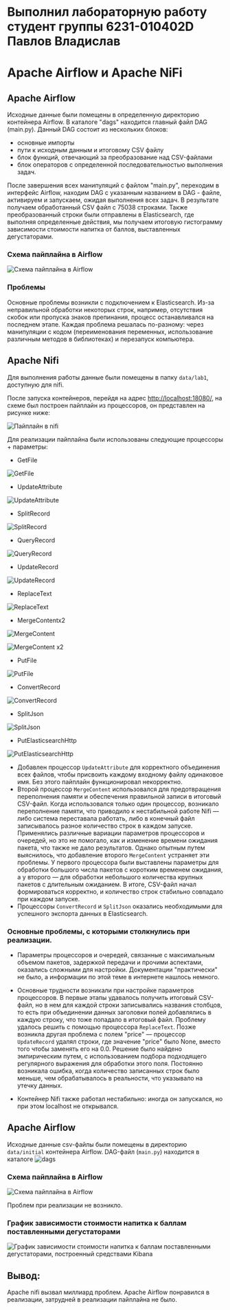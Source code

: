 # Выполнил лабораторную работу студент группы 6231-010402D Павлов Владислав 
# Apache Airflow и Apache NiFi

## Apache Airflow

Исходные данные были помещены в определенную директорию контейнера Airflow. В каталоге "dags" находится главный файл DAG (main.py). Данный DAG состоит из нескольких блоков:
- основные импорты
- пути к исходным данным и итоговому CSV файлу
- блок функций, отвечающий за преобразование над CSV-файлами
- блок операторов с определенной последовательностью выполнения задач.

После завершения всех манипуляций с файлом "main.py", переходим в интерфейс Airflow, находим DAG с указанным названием в DAG - файле, активируем и запускаем, ожидая выполнения всех задач.
В результате получаем обработанный CSV файл с 75038 строками. Также преобразованный строки были отправлены в Elasticsearch, где выполняя определенные действия, мы получаем итоговую гистограмму зависимости стоимости напитка от баллов, выставленных дегустаторами.

### Схема пайплайна в Airflow 
![Схема пайплайна в Airflow](./images/img4.png)

### Проблемы
Основные проблемы возникли с подключением к Elasticsearch. Из-за неправильной обработки некоторых строк, например, отсутствия скобок  или пропуска знаков препинания, процесс останавливался на последнем этапе. Каждая проблема решалась по-разному: через манипуляции с кодом (переименования переменных, использование различным методов в библиотеках) и перезапуск компьютера.

## Apache Nifi 

Для выполнения работы данные были помещены в папку `data/lab1`, доступную для nifi. 

После запуска контейнеров, перейдя на адрес <http://localhost:18080/>, на схеме был построен пайплайн из процессоров, он представлен на рисунке ниже: 

![Пайплайн в nifi](./images/img3.png)

Для реализации пайплайна были использованы следующие процессоры + параметры:
- GetFile
  
![GetFile](./images/getfile.png)

- UpdateAttribute

![UpdateAttribute](./images/updateattribute.png)

- SplitRecord

![SplitRecord](./images/split_record.png)

- QueryRecord
 
![QueryRecord](./images/query_record.png)

- UpdateRecord

![UpdateRecord](./images/update_record.png)

- ReplaceText

![ReplaceText](./images/replace_text.png)

- MergeContentx2

![MergeContent](./images/merge_content.png)

![MergeContent x2](./images/merge_content_2.png)

- PutFile

![PutFile](./images/put_file.png)

- ConvertRecord

![ConvertRecord](./images/convert_record_json.png)

- SplitJson

![SplitJson](./images/split_json.png)

- PutElasticsearchHttp

![PutElasticsearchHttp](./images/split_json.png)

 - Добавлен процессор `UpdateAttribute` для корректного объединения всех файлов, чтобы присвоить каждому входному файлу одинаковое имя. 
Без этого пайплайн функционировал некорректно. 
 - Второй процессор `MergeContent` использовался для предотвращения переполнения памяти и обеспечения правильной записи в итоговый CSV-файл. 
Когда использовался только один процессор, возникало переполнение памяти, что приводило к нестабильной работе Nifi — либо система переставала работать,
либо в конечный файл записывалось разное количество строк в каждом запуске. Применялись различные вариации параметров процессоров и очередей, но это не помогало,
как и изменение времени ожидания пакета, что также не дало результатов. Однако опытным путем выяснилось, что добавление второго `MergeContent` устраняет эти проблемы.
У первого процессора были выставлены параметры для обработки большого числа пакетов с коротким временем ожидания, а у второго — для обработки небольшого количества
крупных пакетов с длительным ожиданием. В итоге, CSV-файл начал формироваться корректно, и количество строк стабильно совпадало при каждом запуске.
 - Процессоры `ConvertRecord` и `SplitJson` оказались необходимыми для успешного экспорта данных в Elasticsearch. 

### Основные проблемы, с которыми столкнулись при реализации. 

- Параметры процессоров и очередей, связанные с максимальным объемом пакетов, задержкой передачи и прочими аспектами, оказались сложными для настройки.
Документации "практически" не было, а информации по этой теме в интернете нашлось немного.

- Основные трудности возникали при настройке параметров процессоров. В первые этапы удавалось получить итоговый CSV-файл, но в нем для каждой строки записывались названия столбцов,
то есть при объединении данных заголовки полей добавлялись в каждую строку, что тоже попадало в итоговый файл. Проблему удалось решить с помощью процессора `ReplaceText`.
Позже возникла другая проблема с полем "price" — процессор `UpdateRecord` удалял строки, где значение "price" было None, вместо того чтобы заменять его на 0.0.
Решение было найдено эмпирическим путем, с использованием подбора подходящего регулярного выражения для обработки этого поля.
Постоянно возникала ошибка, когда количество записанных строк было меньше, чем обрабатывалось в реальности, что указывало на утечку данных.

- Контейнер Nifi также работал нестабильно: иногда он запускался, но при этом localhost не открывался.

## Apache Airflow 

Исходные данные csv-файлы были помещены в директорию `data/initial` контейнера Airflow. DAG-файл (`main.py`) находится в каталоге ![`dags`](./images/img4.png) 

### Схема пайплайна в Airflow 
![Схема пайплайна в Airflow](./images/img4.png)

Проблем при реализации не возникло.

### График зависимости стоимости напитка к баллам поставленными дегустаторами
![График зависимости стоимости напитка к баллам поставленными дегустаторами, построенный средствами Kibana](./images/img5.png)

## Вывод: 

Apache nifi вызвал миллиард проблем. Аpache Airflow понравился в реализации, затрудней в реализации пайплайна не было.
